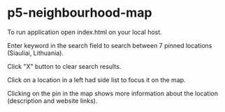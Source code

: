 # p5-neighbourhood-map

To run application open index.html on your local host.

Enter keyword in the search field to search between 7 pinned locations (Siauliai, Lithuania).

Click "X" button to clear search results.

Click on a location in a left had side list to focus it on the map.

Clicking on the pin in the map shows more information about the location (description and website links).
